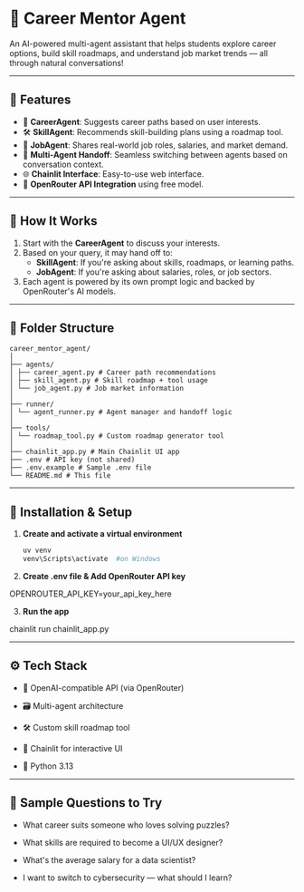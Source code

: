 # 💼 Career Mentor Agent

An AI-powered multi-agent assistant that helps students explore career options, build skill roadmaps, and understand job market trends — all through natural conversations!

---

## 🚀 Features

- 🤖 **CareerAgent**: Suggests career paths based on user interests.
- 🛠️ **SkillAgent**: Recommends skill-building plans using a roadmap tool.
- 💼 **JobAgent**: Shares real-world job roles, salaries, and market demand.
- 🔄 **Multi-Agent Handoff**: Seamless switching between agents based on conversation context.
- 🌐 **Chainlit Interface**: Easy-to-use web interface.
- 🔐 **OpenRouter API Integration** using free model.

---

## 🧠 How It Works

1. Start with the **CareerAgent** to discuss your interests.
2. Based on your query, it may hand off to:
   - **SkillAgent**: If you're asking about skills, roadmaps, or learning paths.
   - **JobAgent**: If you're asking about salaries, roles, or job sectors.
3. Each agent is powered by its own prompt logic and backed by OpenRouter's AI models.

---

## 📁 Folder Structure

```
career_mentor_agent/
│
├── agents/
│ ├── career_agent.py # Career path recommendations
│ ├── skill_agent.py # Skill roadmap + tool usage
│ └── job_agent.py # Job market information
│
├── runner/
│ └── agent_runner.py # Agent manager and handoff logic
│
├── tools/
│ └── roadmap_tool.py # Custom roadmap generator tool
│
├── chainlit_app.py # Main Chainlit UI app
├── .env # API key (not shared)
├── .env.example # Sample .env file
└── README.md # This file

```


---

## 🔧 Installation & Setup

1. **Create and activate a virtual environment**
   ```bash
   uv venv
   venv\Scripts\activate  #on Windows

   ```

2. **Create .env file & Add OpenRouter API key**

OPENROUTER_API_KEY=your_api_key_here

3. **Run the app**

chainlit run chainlit_app.py

---

## ⚙️ Tech Stack

- 🧠 OpenAI-compatible API (via OpenRouter)

- 🗃️ Multi-agent architecture

- 🛠️ Custom skill roadmap tool

- 💬 Chainlit for interactive UI

- 🐍 Python 3.13

---

## 🧪 Sample Questions to Try

- What career suits someone who loves solving puzzles?

- What skills are required to become a UI/UX designer?

- What's the average salary for a data scientist?

- I want to switch to cybersecurity — what should I learn?


